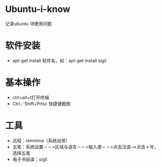 # Ubuntu-i-know
记录ubuntu 18使用问题

#  软件安装
- apt-get install 软件名，如：apt-get install sigil

#  基本操作
- ctrl+alt+t打开终端
- Ctrl／Shift+Prtsc 快捷键截图

#  工具
- 远程：remmina（系统自带）
- 五笔：系统设置－－>区域与语言－－>输入源－－>点击汉语-->点击＋号，选择五笔
- 电子书阅读：sigil
